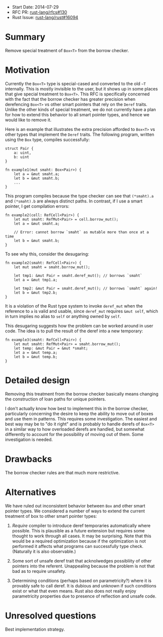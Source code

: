- Start Date: 2014-07-29
- RFC PR: [rust-lang/rfcs#130](https://github.com/rust-lang/rfcs/pull/130)
- Rust Issue: [rust-lang/rust#16094](https://github.com/rust-lang/rust/issues/16094)

# Summary

Remove special treatment of `Box<T>` from the borrow checker.

# Motivation

Currently the `Box<T>` type is special-cased and converted to the old
`~T` internally. This is mostly invisible to the user, but it shows up
in some places that give special treatment to `Box<T>`. This RFC is
specifically concerned with the fact that the borrow checker has
greater precision when derefencing `Box<T>` vs other smart pointers
that rely on the `Deref` traits. Unlike the other kinds of special
treatment, we do not currently have a plan for how to extend this
behavior to all smart pointer types, and hence we would like to remove
it.

Here is an example that illustrates the extra precision afforded to
`Box<T>` vs other types that implement the `Deref` traits. The
following program, written using the `Box` type, compiles
successfully:

    struct Pair {
        a: uint,
        b: uint
    }
    
    fn example1(mut smaht: Box<Pair>) {
        let a = &mut smaht.a;
        let b = &mut smaht.b;
        ...
    }

This program compiles because the type checker can see that
`(*smaht).a` and `(*smaht).b` are always distinct paths. In contrast,
if I use a smart pointer, I get compilation errors:

    fn example2(cell: RefCell<Pair>) {
        let mut smaht: RefMut<Pair> = cell.borrow_mut();
        let a = &mut smaht.a;
        
        // Error: cannot borrow `smaht` as mutable more than once at a time
        let b = &mut smaht.b;
    }

To see why this, consider the desugaring:

    fn example2(smaht: RefCell<Pair>) {
        let mut smaht = smaht.borrow_mut();
        
        let tmp1: &mut Pair = smaht.deref_mut(); // borrows `smaht`
        let a = &mut tmp1.a;
        
        let tmp2: &mut Pair = smaht.deref_mut(); // borrows `smaht` again!
        let b = &mut tmp2.b;
    }

It is a violation of the Rust type system to invoke `deref_mut` when
the reference to `a` is valid and usable, since `deref_mut` requires
`&mut self`, which in turn implies no alias to `self` or anything
owned by `self`.

This desugaring suggests how the problem can be worked around in user
code. The idea is to pull the result of the deref into a new temporary:

    fn example3(smaht: RefCell<Pair>) {
        let mut smaht: RefMut<Pair> = smaht.borrow_mut();
        let temp: &mut Pair = &mut *smaht;
        let a = &mut temp.a;
        let b = &mut temp.b;
    }

# Detailed design

Removing this treatment from the borrow checker basically means
changing the construction of loan paths for unique pointers.

I don't actually know how best to implement this in the borrow
checker, particularly concerning the desire to keep the ability to
move out of boxes and use them in patterns. This requires some
investigation. The easiest and best way may be to "do it right" and is
probably to handle derefs of `Box<T>` in a similar way to how
overloaded derefs are handled, but somewhat differently to account for
the possibility of moving out of them. Some investigation is needed.

# Drawbacks

The borrow checker rules are that much more restrictive.

# Alternatives

We have ruled out inconsistent behavior between `Box` and other smart
pointer types. We considered a number of ways to extend the current
treatment of box to other smart pointer types:

1. *Require* compiler to introduce deref temporaries automatically
   where possible. This is plausible as a future extension but
   requires some thought to work through all cases. It may be
   surprising. Note that this would be a required optimization because
   if the optimization is not performed it affects what programs can
   successfully type check. (Naturally it is also observable.)
   
2. Some sort of unsafe deref trait that acknolwedges possibliity of
   other pointers into the referent. Unappealing because the problem
   is not that bad as to require unsafety.
   
3. Determining conditions (perhaps based on parametricity?) where it
   is provably safe to call deref. It is dubious and unknown if such
   conditions exist or what that even means. Rust also does not really
   enjoy parametricity properties due to presence of reflection and
   unsafe code.

# Unresolved questions

Best implementation strategy.

